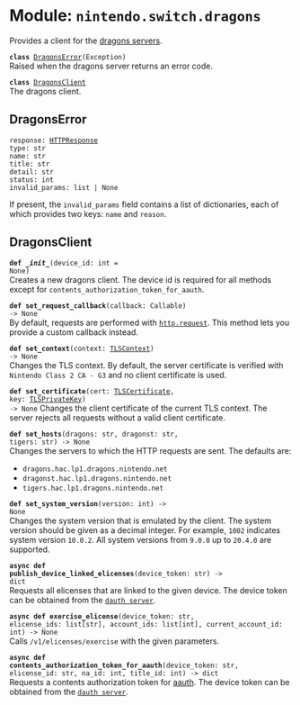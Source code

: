 
# Module: <code>nintendo.switch.dragons</code>
Provides a client for the [dragons servers](https://github.com/kinnay/nintendo/wiki/Dragons-Servers).

<code>**class** [DragonsError](#dragonserror)(Exception)</code><br>
<span class="docs">Raised when the dragons server returns an error code.</span>

<code>**class** [DragonsClient](#dragonsclient)</code><br>
<span class="docs">The dragons client.</span>

## DragonsError
<code>response: [HTTPResponse](https://anynet.readthedocs.io/en/latest/reference/http/#httpresponse)</code><br>
`type: str`<br>
`name: str`<br>
`title: str`<br>
`detail: str`<br>
`status: int`<br>
`invalid_params: list | None`

If present, the `invalid_params` field contains a list of dictionaries, each of which provides two keys: `name` and `reason`.

## DragonsClient
<code>**def _\_init__**(device_id: int = None)</code><br>
<span class="docs">Creates a new dragons client. The device id is required for all methods except for `contents_authorization_token_for_aauth`.</span>

<code>**def set_request_callback**(callback: Callable) -> None</code><br>
<span class="docs">By default, requests are performed with [`http.request`](https://anynet.readthedocs.io/en/latest/reference/http). This method lets you provide a custom callback instead.</span>

<code>**def set_context**(context: [TLSContext](https://anynet.readthedocs.io/en/latest/reference/tls/#tlscontext)) -> None</code><br>
<span class="docs">Changes the TLS context. By default, the server certificate is verified with `Nintendo Class 2 CA - G3` and no client certificate is used.</span>

<code>**def set_certificate**(cert: [TLSCertificate](https://anynet.readthedocs.io/en/latest/reference/tls/#tlscertificate), key: [TLSPrivateKey](https://anynet.readthedocs.io/en/latest/reference/tls/#tlsprivatekey)) -> None</code>
<span class="docs">Changes the client certificate of the current TLS context. The server rejects all requests without a valid client certificate.</span>

<code>**def set_hosts**(dragons: str, dragonst: str, tigers: str) -> None</code><br>
<span class="docs">Changes the servers to which the HTTP requests are sent. The defaults are:<br>
* `dragons.hac.lp1.dragons.nintendo.net`<br>
* `dragonst.hac.lp1.dragons.nintendo.net`<br>
* `tigers.hac.lp1.dragons.nintendo.net`
</span>

<code>**def set_system_version**(version: int) -> None</code></br>
<span class="docs">Changes the system version that is emulated by the client. The system version should be given as a decimal integer. For example, `1002` indicates system version `10.0.2`. All system versions from `9.0.0` up to `20.4.0` are supported.</span>

<code>**async def publish_device_linked_elicenses**(device_token: str) -> dict</code><br>
<span class="docs">Requests all elicenses that are linked to the given device. The device token can be obtained from the [`dauth server`](dauth.md).</span>

<code>**async def exercise_elicense**(device_token: str, elicense_ids: list[str], account_ids: list[int], current_account_id: int) -> None</code><br>
<span class="docs">Calls `/v1/elicenses/exercise` with the given parameters.</span>

<code>**async def contents_authorization_token_for_aauth**(device_token: str, elicense_id: str, na_id: int, title_id: int) -> dict</code><br>
<span class="docs">Requests a contents authorization token for [aauth](aauth.md). The device token can be obtained from the [`dauth server`](dauth.md).</span>
